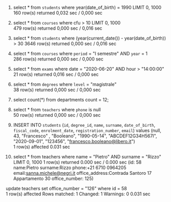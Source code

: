 1) select * from `students`
 where year(date_of_birth) = 1990 
 LIMIT 0, 1000	
 160 row(s) returned	0,032 sec / 0,000 sec

2) select * from `courses` 
where cfu > 10 LIMIT 0, 1000	
479 row(s) returned	0,000 sec / 0,016 sec

3) select * from `students`
where (year(current_date()) - year(date_of_birth)) > 30	
3646 row(s) returned	0,000 sec / 0,016 sec

4) select * from `courses` 
where `period` = "I semestre" AND `year` = 1	
286 row(s) returned	0,000 sec / 0,000 sec

5) select * from `exams`
 where date = "2020-06-20" AND hour > "14:00:00"	
 21 row(s) returned	0,016 sec / 0,000 sec

6) select * from `degrees` 
where `level` = "magistrale"	
38 row(s) returned	0,000 sec / 0,000 sec

7) select count(*)
from departments
count = 12;

8) select * from `teachers`
 where `phone` is null	
 50 row(s) returned	0,000 sec / 0,000 sec

9) INSERT INTO `students` (`id`, `degree_id`, `name`, `surname`, `date_of_birth`, `fiscal_code`, `enrolment_date`, `registration_number`, `email`)
 values (null, 43, "Francesco" , "Booleano", "1990-05-14", "ABCDEF12G34H567I", "2020-09-01", "123456", "francesco.booleano@libero.it")	
 1 row(s) affected	0.031 sec

10) select * 
from teachers 
where name = "Pietro" AND surname = "Rizzo" 
LIMIT 0, 1000	1 row(s) returned	0.000 sec / 0.000 sec
	(id: 58 name:Pietro	surname:Rizzo	phone:+21 6710 0964205	email:sanna.michele@negri.it	office_address:Contrada Santoro 17 Appartamento 30	office_number: 125)

update teachers 
set office_number = "126" 
where id = 58	
1 row(s) affected Rows matched: 1  Changed: 1  Warnings: 0	0.031 sec







